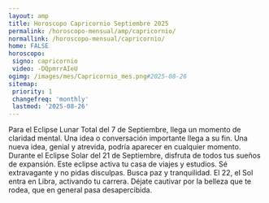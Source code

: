 ```yaml
---
layout: amp
title: Horoscopo Capricornio Septiembre 2025 
permalink: /horoscopo-mensual/amp/capricornio/
normallink: /horoscopo-mensual/capricornio/
home: FALSE
horoscopo:
 signo: capricornio
 video: -DQpmrrAIeU
ogimg: /images/mes/Capricornio_mes.png#2025-08-26
sitemap:
 priority: 1
 changefreq: 'monthly'
 lastmod: '2025-08-26'
---
```



Para el Eclipse Lunar Total del 7 de Septiembre, llega un momento de claridad mental. Una idea o conversación importante llega a su fin. Una nueva idea, genial y atrevida, podría aparecer en cualquier momento. Durante el Eclipse Solar del 21 de Septiembre, disfruta de todos tus sueños de expansión. Este eclipse activa tu casa de viajes y estudios. Sé extravagante y no pidas disculpas. Busca paz y tranquilidad. El 22, el Sol entra en Libra, activando tu carrera. Déjate cautivar por la belleza que te rodea, que en general pasa desapercibida.